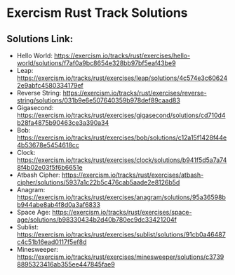 # Exercism Rust Track Solutions

## Solutions Link:

- Hello World: https://exercism.io/tracks/rust/exercises/hello-world/solutions/f7af0a9bc8654e328bb97bf5eaf43be9
- Leap: https://exercism.io/tracks/rust/exercises/leap/solutions/4c574e3c606242e9abfc4580334179ef
- Reverse String: https://exercism.io/tracks/rust/exercises/reverse-string/solutions/031b9e6e507640359b978def89caad83
- Gigasecond: https://exercism.io/tracks/rust/exercises/gigasecond/solutions/cd710d4b28fa4875b90463ce3a390a34
- Bob: https://exercism.io/tracks/rust/exercises/bob/solutions/c12a15f1428f44e4b53678e5454618cc
- Clock: https://exercism.io/tracks/rust/exercises/clock/solutions/b941f5d5a7a748f4b02e03f5f6b6651e
- Atbash Cipher: https://exercism.io/tracks/rust/exercises/atbash-cipher/solutions/5937a1c22b5c476cab5aade2e8126b5d
- Anagram: https://exercism.io/tracks/rust/exercises/anagram/solutions/95a36598bb944abe8ab4f8d0a3af6833
- Space Age: https://exercism.io/tracks/rust/exercises/space-age/solutions/b98330434b2d40b780ec9dc33421204f
- Sublist: https://exercism.io/tracks/rust/exercises/sublist/solutions/91cb0a46487c4c51b16ead0117f5ef8d
- Minesweeper: https://exercism.io/tracks/rust/exercises/minesweeper/solutions/c37398895323416ab355ee447845fae9
